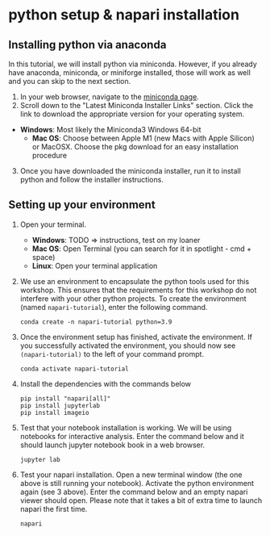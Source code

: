# python setup & napari installation

## Installing python via anaconda

In this tutorial, we will install python via miniconda. However, if you already have anaconda, miniconda, or miniforge installed, those will work as well and you can skip to the next section.

1. In your web browser, navigate to the [miniconda page](https://docs.conda.io/en/latest/miniconda.html).
2. Scroll down to the "Latest Miniconda Installer Links" section. Click the link to download the appropriate version for your operating system.
  - **Windows**: Most likely the Miniconda3 Windows 64-bit
	- **Mac OS**: Choose between Apple M1 (new Macs with Apple Silicon) or MacOSX. Choose the pkg download for an easy installation procedure
3. Once you have downloaded the miniconda installer, run it to install python and follow the installer instructions.

## Setting up your environment
1. Open your terminal.
	- **Windows**: TODO => instructions, test on my loaner
	- **Mac OS**: Open Terminal (you can search for it in spotlight - cmd + space)
	- **Linux**: Open your terminal application

2. We use an environment to encapsulate the python tools used for this workshop. This ensures that the requirements for this workshop do not interfere with your other python projects. To create the environment (named `napari-tutorial`), enter the following command.

	```
	conda create -n napari-tutorial python=3.9
	```

3. Once the environment setup has finished, activate the environment. If you successfully activated the environment, you should now see `(napari-tutorial)` to the left of your command prompt.

	```
	conda activate napari-tutorial
	```

4. Install the dependencies with the commands below

	```
	pip install "napari[all]"
	pip install jupyterlab
	pip install imageio
	```

5. Test that your notebook installation is working. We will be using notebooks for interactive analysis. Enter the command below and it should launch jupyter notebook book in a web browser.

	```
	jupyter lab
	```

6. Test your napari installation. Open a new terminal window (the one above is still running your notebook). Activate the python environment again (see 3 above). Enter the command below and an empty napari viewer should open. Please note that it takes a bit of extra time to launch napari the first time.

	```
	napari
	```
